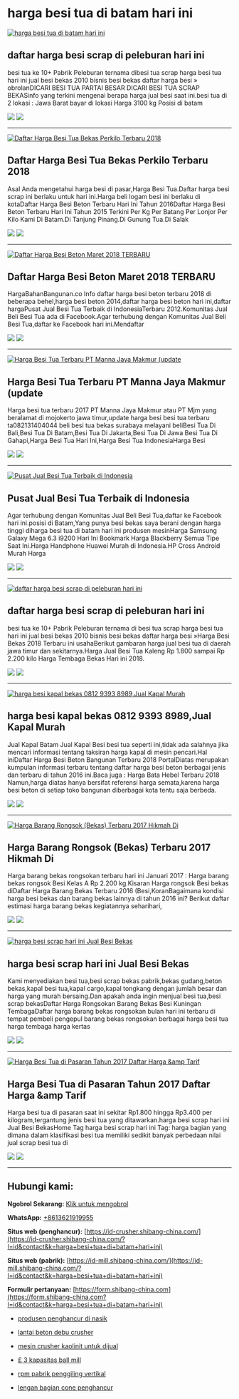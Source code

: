 # harga besi tua di batam hari ini

<a href="https://swt.shibang-china.com/?l=id&img&k=harga+besi+tua+di+batam+hari+ini" target="_blank">![harga besi tua di batam hari ini](http://static.shibang-china.com/all-800x300/400.jpg)</a>

## daftar harga besi scrap di peleburan hari ini
besi tua ke 10+ Pabrik Peleburan ternama dibesi tua scrap harga besi tua hari ini jual besi bekas 2010 bisnis besi bekas daftar harga besi » obrolanDICARI BESI TUA PARTAI BESAR DICARI BESI TUA SCRAP BEKASinfo yang terkini mengenai berapa harga jual besi saat ini.besi tua di 2 lokasi : Jawa Barat bayar di lokasi Harga 3100 kg Posisi di batam


<a href="https://whatsapp.shibangsoft.com/WhatsApp.php" target="_blank" title="WhatsApp">![](http://static.shibang-china.com/icon/whatsapp.png)</a> <a href="https://swt.shibang-china.com/?l=id&icon&k=harga+besi+tua+di+batam+hari+ini" target="_blank">![](http://static.shibang-china.com/icon/chat-id.png)</a>

---

<a href="https://swt.shibang-china.com/?l=id&img&k=harga+besi+tua+di+batam+hari+ini" target="_blank">![Daftar Harga Besi Tua Bekas Perkilo Terbaru 2018](http://static.shibang-china.com/all-800x300/746.jpg)</a>

## Daftar Harga Besi Tua Bekas Perkilo Terbaru 2018
Asal Anda mengetahui harga besi di pasar,Harga Besi Tua.Daftar harga besi scrap ini berlaku untuk hari ini.Harga beli logam besi ini berlaku di kotaDaftar Harga Besi Beton Terbaru Hari Ini Tahun 2016Daftar Harga Besi Beton Terbaru Hari Ini Tahun 2015 Terkini Per Kg Per Batang Per Lonjor Per Kilo Kami Di Batam.Di Tanjung Pinang.Di Gunung Tua.Di Salak


<a href="https://whatsapp.shibangsoft.com/WhatsApp.php" target="_blank" title="WhatsApp">![](http://static.shibang-china.com/icon/whatsapp.png)</a> <a href="https://swt.shibang-china.com/?l=id&icon&k=harga+besi+tua+di+batam+hari+ini" target="_blank">![](http://static.shibang-china.com/icon/chat-id.png)</a>

---

<a href="https://swt.shibang-china.com/?l=id&img&k=harga+besi+tua+di+batam+hari+ini" target="_blank">![Daftar Harga Besi Beton Maret 2018 TERBARU](http://static.shibang-china.com/all-800x300/1055.jpg)</a>

## Daftar Harga Besi Beton Maret 2018 TERBARU
HargaBahanBangunan.co Info daftar harga besi beton terbaru 2018 di beberapa behel,harga besi beton 2014,daftar harga besi beton hari ini,daftar hargaPusat Jual Besi Tua Terbaik di IndonesiaTerbaru 2012.Komunitas Jual Beli Besi Tua ada di Facebook.Agar terhubung dengan Komunitas Jual Beli Besi Tua,daftar ke Facebook hari ini.Mendaftar


<a href="https://whatsapp.shibangsoft.com/WhatsApp.php" target="_blank" title="WhatsApp">![](http://static.shibang-china.com/icon/whatsapp.png)</a> <a href="https://swt.shibang-china.com/?l=id&icon&k=harga+besi+tua+di+batam+hari+ini" target="_blank">![](http://static.shibang-china.com/icon/chat-id.png)</a>

---

<a href="https://swt.shibang-china.com/?l=id&img&k=harga+besi+tua+di+batam+hari+ini" target="_blank">![Harga Besi Tua Terbaru PT Manna Jaya Makmur (update](http://static.shibang-china.com/all-800x300/523.jpg)</a>

## Harga Besi Tua Terbaru PT Manna Jaya Makmur (update
Harga besi tua terbaru 2017 PT Manna Jaya Makmur atau PT Mjm yang beralamat di mojokerto jawa timur,update harga besi besi tua terbaru ta082131404044 beli besi tua bekas surabaya melayani beliBesi Tua Di Bali,Besi Tua Di Batam,Besi Tua Di Jakarta,Besi Tua Di Jawa Besi Tua Di Gahapi,Harga Besi Tua Hari Ini,Harga Besi Tua IndonesiaHarga Besi


<a href="https://whatsapp.shibangsoft.com/WhatsApp.php" target="_blank" title="WhatsApp">![](http://static.shibang-china.com/icon/whatsapp.png)</a> <a href="https://swt.shibang-china.com/?l=id&icon&k=harga+besi+tua+di+batam+hari+ini" target="_blank">![](http://static.shibang-china.com/icon/chat-id.png)</a>

---

<a href="https://swt.shibang-china.com/?l=id&img&k=harga+besi+tua+di+batam+hari+ini" target="_blank">![Pusat Jual Besi Tua Terbaik di Indonesia](http://static.shibang-china.com/all-800x300/435.jpg)</a>

## Pusat Jual Besi Tua Terbaik di Indonesia
Agar terhubung dengan Komunitas Jual Beli Besi Tua,daftar ke Facebook hari ini.posisi di Batam,Yang punya besi bekas saya berani dengan harga tinggi diharga besi tua di batam hari ini produsen mesinHarga Samsung Galaxy Mega 6.3 i9200 Hari Ini Bookmark Harga Blackberry Semua Tipe Saat Ini.Harga Handphone Huawei Murah di Indonesia.HP Cross Android Murah Harga


<a href="https://whatsapp.shibangsoft.com/WhatsApp.php" target="_blank" title="WhatsApp">![](http://static.shibang-china.com/icon/whatsapp.png)</a> <a href="https://swt.shibang-china.com/?l=id&icon&k=harga+besi+tua+di+batam+hari+ini" target="_blank">![](http://static.shibang-china.com/icon/chat-id.png)</a>

---

<a href="https://swt.shibang-china.com/?l=id&img&k=harga+besi+tua+di+batam+hari+ini" target="_blank">![daftar harga besi scrap di peleburan hari ini](http://static.shibang-china.com/all-800x300/622.jpg)</a>

## daftar harga besi scrap di peleburan hari ini
besi tua ke 10+ Pabrik Peleburan ternama di besi tua scrap harga besi tua hari ini jual besi bekas 2010 bisnis besi bekas daftar harga besi »Harga Besi Bekas 2018 Terbaru ini usahaBerikut gambaran harga jual besi tua di daerah jawa timur dan sekitarnya.Harga Jual Besi Tua Kaleng Rp 1.800 sampai Rp 2.200 kilo Harga Tembaga Bekas Hari ini 2018.


<a href="https://whatsapp.shibangsoft.com/WhatsApp.php" target="_blank" title="WhatsApp">![](http://static.shibang-china.com/icon/whatsapp.png)</a> <a href="https://swt.shibang-china.com/?l=id&icon&k=harga+besi+tua+di+batam+hari+ini" target="_blank">![](http://static.shibang-china.com/icon/chat-id.png)</a>

---

<a href="https://swt.shibang-china.com/?l=id&img&k=harga+besi+tua+di+batam+hari+ini" target="_blank">![harga besi kapal bekas 0812 9393 8989,Jual Kapal Murah](http://static.shibang-china.com/all-800x300/114.jpg)</a>

## harga besi kapal bekas 0812 9393 8989,Jual Kapal Murah
Jual Kapal Batam Jual Kapal Besi besi tua seperti ini,tidak ada salahnya jika mencari informasi tentang taksiran harga kapal di mesin pencari.Hal iniDaftar Harga Besi Beton Bangunan Terbaru 2018 PortalDiatas merupakan kumpulan informasi terbaru tentang daftar harga besi beton berbagai jenis dan terbaru di tahun 2016 ini.Baca juga : Harga Bata Hebel Terbaru 2018 Namun,harga diatas hanya bersifat referensi harga semata,karena harga besi beton di setiap toko bangunan diberbagai kota tentu saja berbeda.


<a href="https://whatsapp.shibangsoft.com/WhatsApp.php" target="_blank" title="WhatsApp">![](http://static.shibang-china.com/icon/whatsapp.png)</a> <a href="https://swt.shibang-china.com/?l=id&icon&k=harga+besi+tua+di+batam+hari+ini" target="_blank">![](http://static.shibang-china.com/icon/chat-id.png)</a>

---

<a href="https://swt.shibang-china.com/?l=id&img&k=harga+besi+tua+di+batam+hari+ini" target="_blank">![Harga Barang Rongsok (Bekas) Terbaru 2017 Hikmah Di](http://static.shibang-china.com/all-800x300/144.jpg)</a>

## Harga Barang Rongsok (Bekas) Terbaru 2017 Hikmah Di
Harga barang bekas rongsokan terbaru hari ini Januari 2017 : Harga barang bekas rongsok Besi Kelas A Rp 2.200 kg.Kisaran Harga rongsok Besi bekas diDaftar Harga Barang Bekas Terbaru 2016 (Besi,KoranBagaimana kondisi harga besi bekas dan barang bekas lainnya di tahun 2016 ini? Berikut daftar estimasi harga barang bekas kegiatannya seharihari,


<a href="https://whatsapp.shibangsoft.com/WhatsApp.php" target="_blank" title="WhatsApp">![](http://static.shibang-china.com/icon/whatsapp.png)</a> <a href="https://swt.shibang-china.com/?l=id&icon&k=harga+besi+tua+di+batam+hari+ini" target="_blank">![](http://static.shibang-china.com/icon/chat-id.png)</a>

---

<a href="https://swt.shibang-china.com/?l=id&img&k=harga+besi+tua+di+batam+hari+ini" target="_blank">![harga besi scrap hari ini Jual Besi Bekas](http://static.shibang-china.com/all-800x300/567.jpg)</a>

## harga besi scrap hari ini Jual Besi Bekas
Kami menyediakan besi tua,besi scrap bekas pabrik,bekas gudang,beton bekas,kapal besi tua,kapal cargo,kapal tongkang dengan jumlah besar dan harga yang murah bersaing.Dan apakah anda ingin menjual besi tua,besi scrap bekasDaftar Harga Rongsokan Barang Bekas Besi Kuningan TembagaDaftar harga barang bekas rongsokan bulan hari ini terbaru di tempat pembeli pengepul barang bekas rongsokan berbagai harga besi tua harga tembaga harga kertas


<a href="https://whatsapp.shibangsoft.com/WhatsApp.php" target="_blank" title="WhatsApp">![](http://static.shibang-china.com/icon/whatsapp.png)</a> <a href="https://swt.shibang-china.com/?l=id&icon&k=harga+besi+tua+di+batam+hari+ini" target="_blank">![](http://static.shibang-china.com/icon/chat-id.png)</a>

---

<a href="https://swt.shibang-china.com/?l=id&img&k=harga+besi+tua+di+batam+hari+ini" target="_blank">![Harga Besi Tua di Pasaran Tahun 2017 Daftar Harga &amp Tarif](http://static.shibang-china.com/all-800x300/5.jpg)</a>

## Harga Besi Tua di Pasaran Tahun 2017 Daftar Harga &amp Tarif
Harga besi tua di pasaran saat ini sekitar Rp1.800 hingga Rp3.400 per kilogram,tergantung jenis besi tua yang ditawarkan.harga besi scrap hari ini Jual Besi BekasHome Tag harga besi scrap hari ini Tag: harga bagian yang dimana dalam klasifikasi besi tua memiliki sedikit banyak perbedaan nilai jual scrap besi tua di


<a href="https://whatsapp.shibangsoft.com/WhatsApp.php" target="_blank" title="WhatsApp">![](http://static.shibang-china.com/icon/whatsapp.png)</a> <a href="https://swt.shibang-china.com/?l=id&icon&k=harga+besi+tua+di+batam+hari+ini" target="_blank">![](http://static.shibang-china.com/icon/chat-id.png)</a>

---
## Hubungi kami:

**Ngobrol Sekarang:** [Klik untuk mengobrol](https://swt.shibang-china.com?l=id&contact&k=harga+besi+tua+di+batam+hari+ini)

**WhatsApp:**  [+8613621919955](https://whatsapp.shibangsoft.com/WhatsApp.php)

**Situs web (penghancur):** [https://id-crusher.shibang-china.com/](https://id-crusher.shibang-china.com/?l=id&contact&k=harga+besi+tua+di+batam+hari+ini)

**Situs web (pabrik):** [https://id-mill.shibang-china.com/](https://id-mill.shibang-china.com/?l=id&contact&k=harga+besi+tua+di+batam+hari+ini)

**Formulir pertanyaan:** [https://form.shibang-china.com](https://form.shibang-china.com?l=id&contact&k=harga+besi+tua+di+batam+hari+ini)

* [produsen penghancur di nasik](../47/produsen%20penghancur%20di%20nasik.md)

* [lantai beton debu crusher](../48/lantai%20beton%20debu%20crusher.md)

* [mesin crusher kaolinit untuk dijual](../49/mesin%20crusher%20kaolinit%20untuk%20dijual.md)

* [£ 3 kapasitas ball mill](../48/%C2%A3%203%20kapasitas%20ball%20mill.md)

* [rpm pabrik penggiling vertikal](../45/rpm%20pabrik%20penggiling%20vertikal.md)

* [lengan bagian cone penghancur](../45/lengan%20bagian%20cone%20penghancur.md)